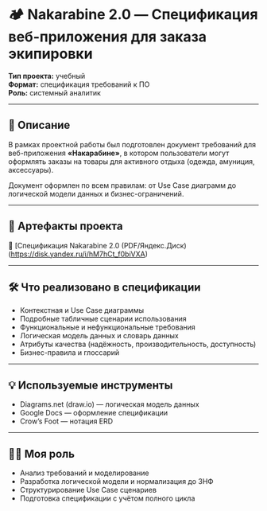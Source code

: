 # 🏕 Nakarabine 2.0 — Спецификация веб-приложения для заказа экипировки

**Тип проекта:** учебный  
**Формат:** спецификация требований к ПО  
**Роль:** системный аналитик

---

## 📌 Описание

В рамках проектной работы был подготовлен документ требований для веб-приложения **«Накарабине»**, в котором пользователи могут оформлять заказы на товары для активного отдыха (одежда, амуниция, аксессуары).  

Документ оформлен по всем правилам: от Use Case диаграмм до логической модели данных и бизнес-ограничений.

---

## 📎 Артефакты проекта

📄 [Спецификация Nakarabine 2.0 (PDF/Яндекс.Диск)(https://disk.yandex.ru/i/hM7hCt_f0biVXA)

---

## 🛠 Что реализовано в спецификации

- Контекстная и Use Case диаграммы
- Подробные табличные сценарии использования
- Функциональные и нефункциональные требования
- Логическая модель данных и словарь данных
- Атрибуты качества (надёжность, производительность, доступность)
- Бизнес-правила и глоссарий

---

## 💡 Используемые инструменты

- Diagrams.net (draw.io) — логическая модель данных
- Google Docs — оформление спецификации
- Crow’s Foot — нотация ERD

---

## 👨‍💻 Моя роль

- Анализ требований и моделирование
- Разработка логической модели и нормализация до 3НФ
- Структурирование Use Case сценариев
- Подготовка спецификации с учётом полного цикла

